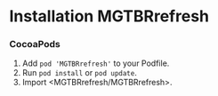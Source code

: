 Installation MGTBRrefresh
======================

### CocoaPods

1. Add `pod 'MGTBRrefresh'` to your Podfile.
2. Run `pod install` or `pod update`.
3. Import \<MGTBRrefresh/MGTBRrefresh\>.

